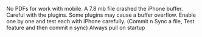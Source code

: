 No PDFs for work with mobile. A 7.8 mb file crashed the iPhone buffer.
Careful with the plugins. Some plugins may cause a buffer overflow. Enable one by one and test each with iPhone carefully. (Commit n Sync a file, Test feature and then commit n sync)
Always pull on startup